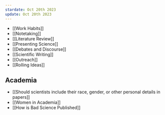 ```yaml
---
stardate: Oct 20th 2023
update: Oct 20th 2023
---
```

- [[Work Habits]]
-  [[Notetaking]]
- [[Literature Review]]
- [[Presenting Science]]
- [[Debates and Discourse]]
- [[Scientific Writing]]
- [[Outreach]]
- [[Rolling Ideas]]

## Academia
- [[Should scientists include their race, gender, or other personal details in papers]]
- [[Women in Academia]]
- [[How is Bad Science Published]]
